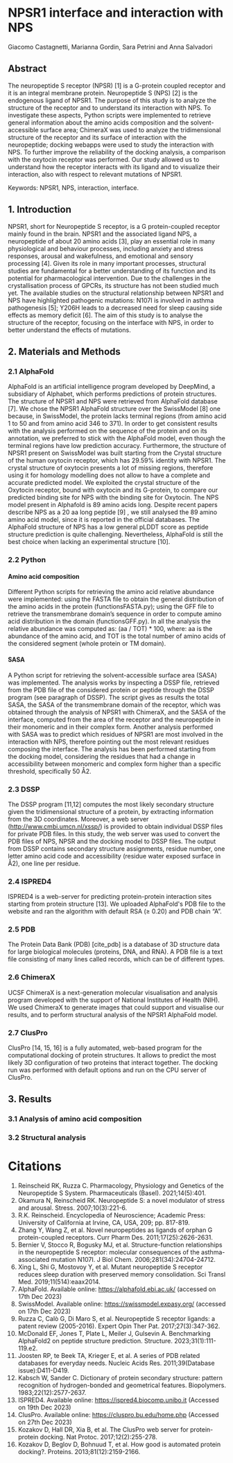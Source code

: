 # NPSR1 interface and interaction with NPS

Giacomo Castagnetti, Marianna Gordin, Sara Petrini and Anna Salvadori

## Abstract

The neuropeptide S receptor (NPSR) [1] is a G-protein coupled receptor and it is an integral membrane protein. Neuropeptide S (NPS) [2] is the endogenous ligand of NPSR1. The purpose of this study is to analyze the structure of the receptor and to understand its interaction with NPS. To investigate these aspects, Python scripts were implemented to retrieve general information about the amino acids composition and the solvent-accessible surface area; ChimeraX was used to analyze the tridimensional structure of the receptor and its surface of interaction with the neuropeptide; docking webapps were used to study the interaction with NPS. To further improve the reliability of the docking analysis, a comparison with the oxytocin receptor was performed. Our study allowed us to understand how the receptor interacts with its ligand and to visualize their interaction, also with respect to relevant mutations of NPSR1.

Keywords: NPSR1, NPS, interaction, interface.

## 1. Introduction

NPSR1, short for Neuropeptide S receptor, is a G protein-coupled receptor mainly found in the brain. NPSR1 and the associated ligand NPS, a neuropeptide of about 20 amino acids [3], play an essential role in many physiological and behaviour processes, including anxiety and stress responses, arousal and wakefulness, and emotional and sensory processing [4].
Given its role in many important processes, structural studies are fundamental for a better understanding of its function and its potential for pharmacological intervention. Due to the challenges in the crystallisation process of GPCRs, its structure has not been studied much yet. The available studies on the structural relationship between NPSR1 and NPS have highlighted pathogenic mutations: N107I is involved in asthma pathogenesis [5]; Y206H leads to a decreased need for sleep causing side effects as memory deficit [6].
The aim of this study is to analyse the structure of the receptor, focusing on the interface with NPS, in order to better understand the effects of mutations.

## 2. Materials and Methods

### 2.1 AlphaFold

AlphaFold is an artificial intelligence program developed by DeepMind, a subsidiary of Alphabet, which performs predictions of protein structures. The structure of NPSR1 and NPS were retrieved from AlphaFold database [7]. We chose the NPSR1 AlphaFold structure over the SwissModel [8] one because, in SwissModel, the protein lacks terminal regions (from amino acid 1 to 50 and from amino acid 346 to 371). In order to get consistent results with the analysis performed on the sequence of the protein and on its annotation, we preferred to stick with the AlphaFold model, even though the terminal regions have low prediction accuracy.
Furthermore, the structure of NPSR1 present on SwissModel was built starting from the Crystal structure of the human oxytocin receptor, which has 29.59% identity with NPSR1. The crystal structure of oxytocin presents a lot of missing regions, therefore using it for homology modelling does not allow to have a complete and accurate predicted model. We exploited the crystal structure of the Oxytocin receptor, bound with oxytocin and its G-protein, to compare our predicted binding site for NPS with the binding site for Oxytocin.
The NPS model present in Alphafold is 89 amino acids long. Despite recent papers describe NPS as a 20 aa long peptide [9] , we still analysed the 89 amino amino acid model, since it is reported in the official databases. The AlphaFold structure of NPS has a low general pLDDT score as peptide structure prediction is quite challenging. Nevertheless, AlphaFold is still the best choice when lacking an experimental structure [10].

### 2.2 Python

#### Amino acid composition

Different Python scripts for retrieving the amino acid relative abundance were implemented: using the FASTA file to obtain the general distribution of the amino acids in the protein (functionsFASTA.py); using the GFF file to retrieve the transmembrane domain’s sequence in order to compute amino acid distribution in the domain (functionsGFF.py). In all the analysis the relative abundance was computed as: (aa / TOT) * 100, where: aa is the abundance of the amino acid, and TOT is the total number of amino acids of the considered segment (whole protein or TM domain).

#### SASA

A Python script for retrieving the solvent-accessible surface area (SASA) was implemented. The analysis works by inspecting a DSSP file, retrieved from the PDB file of the considered protein or peptide through the DSSP program (see paragraph of DSSP). The script gives as results the total SASA, the SASA of the transmembrane domain of the receptor, which was obtained through the analysis of NPSR1 with ChimeraX, and the SASA of the interface, computed from the area of the receptor and the neuropeptide in their monomeric and in their complex form. 
Another analysis performed with SASA was to predict which residues of NPSR1 are most involved in the interaction with NPS, therefore pointing out the most relevant residues composing the interface. The analysis has been performed starting from the docking model, considering the residues that had a change in accessibility between monomeric and complex form higher than a specific threshold, specifically 50 Å2.

### 2.3 DSSP

The DSSP program [11,12] computes the most likely secondary structure given the tridimensional structure of a protein, by extracting information from the 3D coordinates. Moreover, a web server (http://www.cmbi.umcn.nl/xssp/) is provided to obtain individual DSSP files for private PDB files. In this study, the web server was used to convert the PDB files of NPS, NPSR and the docking model to DSSP files. The output from DSSP contains secondary structure assignments, residue number, one letter amino acid code and accessibility (residue water exposed surface in Å2), one line per residue.

### 2.4 ISPRED4

ISPRED4 is a web-server for predicting protein-protein interaction sites starting from protein structure [13]. We uploaded AlphaFold's PDB file to the website and ran the algorithm with default RSA  (≥ 0.20) and PDB chain “A”. 

### 2.5 PDB

The Protein Data Bank (PDB) [cite_pdb] is a database of 3D structure data for large biological molecules (proteins, DNA, and RNA). A PDB file is a text file consisting of many lines called records, which can be of different types.

### 2.6 ChimeraX

UCSF ChimeraX is a next-generation molecular visualisation and analysis program developed with the support of National Institutes of Health (NIH). 
We used ChimeraX to generate images that could support and visualise our results, and to perform structural analysis of the NPSR1 AlphaFold model.

### 2.7 ClusPro

ClusPro [14, 15, 16] is a fully automated, web-based program for the computational docking of protein structures. It allows to predict the most likely 3D configuration of two proteins that interact together. The docking run was performed with default options and run on the CPU server of ClusPro. 

## 3. Results

### 3.1 Analysis of amino acid composition

### 3.2 Structural analysis




# Citations

1. Reinscheid RK, Ruzza C. Pharmacology, Physiology and Genetics of the Neuropeptide S System. Pharmaceuticals (Basel). 2021;14(5):401.
2. Okamura N, Reinscheid RK. Neuropeptide S: a novel modulator of stress and arousal. Stress. 2007;10(3):221-6.
3. R.K. Reinscheid. Encyclopedia of Neuroscience; Academic Press: University of California at Irvine, CA, USA, 209; pp. 817-819.
4. Zhang Y, Wang Z, et al. Novel neuropeptides as ligands of orphan G protein-coupled receptors. Curr Pharm Des. 2011;17(25):2626-2631.
5. Bernier V, Stocco R, Bogusky MJ, et al. Structure-function relationships in the neuropeptide S receptor: molecular consequences of the asthma-associated mutation N107I. J Biol Chem. 2006;281(34):24704-24712. 
6. Xing L, Shi G, Mostovoy Y, et al. Mutant neuropeptide S receptor reduces sleep duration with preserved memory consolidation. Sci Transl Med. 2019;11(514):eaax2014.
7. AlphaFold. Available online: https://alphafold.ebi.ac.uk/ (accessed on 17th Dec 2023)
8. SwissModel. Available online: https://swissmodel.expasy.org/ (accessed on 17th Dec 2023)
9. Ruzza C, Calò G, Di Maro S, et al. Neuropeptide S receptor ligands: a patent review (2005-2016). Expert Opin Ther Pat. 2017;27(3):347-362.
10. McDonald EF, Jones T, Plate L, Meiler J, Gulsevin A. Benchmarking AlphaFold2 on peptide structure prediction. Structure. 2023;31(1):111-119.e2.
11. Joosten RP, te Beek TA, Krieger E, et al. A series of PDB related databases for everyday needs. Nucleic Acids Res. 2011;39(Database issue):D411-D419.
12. Kabsch W, Sander C. Dictionary of protein secondary structure: pattern recognition of hydrogen-bonded and geometrical features. Biopolymers. 1983;22(12):2577-2637.
13. ISPRED4. Available online: https://ispred4.biocomp.unibo.it (Accessed on 19th Dec 2023)
14. ClusPro. Available online: https://cluspro.bu.edu/home.php (Accessed on 27th Dec 2023)
15. Kozakov D, Hall DR, Xia B, et al. The ClusPro web server for protein-protein docking. Nat Protoc. 2017;12(2):255-278. 
16. Kozakov D, Beglov D, Bohnuud T, et al. How good is automated protein docking?. Proteins. 2013;81(12):2159-2166.
